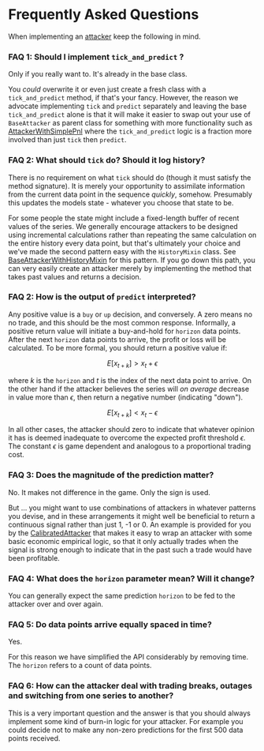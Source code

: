 
# Frequently Asked Questions

When implementing an [attacker](https://github.com/microprediction/endersgame/tree/main/endersgame/attackers) keep the following in mind. 

### FAQ 1: Should I implement `tick_and_predict` ? 
Only if you really want to. It's already in the base class. 

You *could* overwrite it or even just create a fresh class with a `tick_and_predict` method, if that's your fancy. However, the reason we
advocate implementing `tick` and `predict` separately and leaving the base `tick_and_predict` alone is that
it will make it easier to swap out your use of `BaseAttacker` as parent class for something with more functionality such as [AttackerWithSimplePnl](https://github.com/microprediction/endersgame/blob/main/endersgame/attackers/attackerwithsimplepnl.py) where
the `tick_and_predict` logic is a fraction more involved than just `tick` then `predict`. 

### FAQ 2: What should `tick` do? Should it log history?

There is no requirement on what `tick` should do (though it must satisfy the method signature). It is merely your opportunity to assimilate information from the current data
point in the sequence *quickly*, somehow. Presumably this updates the models state - whatever you choose that state to be. 

For some people the state might include a fixed-length buffer of recent values of the series. We generally encourage attackers to be designed using incremental calculations rather than repeating the same calculation on the entire
history every data point, but that's ultimately your choice and we've made the second pattern easy with the `HistoryMixin` class. See [BaseAttackerWithHistoryMixin](https://github.com/microprediction/endersgame/blob/main/endersgame/attackers/baseattackerwithhistorymixin.py) for this
pattern. If you go down this path, you can very easily create an attacker merely by implementing the method that takes past values and returns a decision.

### FAQ 2: How is the output of `predict` interpreted? 

Any positive value is a `buy` or `up` decision, and conversely. A zero means no no trade, and this should be the most common response. Informally, a positive return value will initiate a buy-and-hold for `horizon` data points. After the
next `horizon` data points to arrive, the profit or loss will be calculated. To be more formal, you should return a positive value if:

$$ E[x_{t+k}] >  x_t + \epsilon $$

where $k$ is the `horizon` and $t$ is the index of the next data point to arrive. On the other hand if the attacker believes the series will *on average* decrease in value more than $\epsilon$, then return a negative number (indicating "down").

$$ E[x_{t+k}] <  x_t - \epsilon $$

In all other cases, the attacker should zero to indicate that whatever opinion it has is deemed inadequate to overcome the expected profit threshold $\epsilon$. The constant $\epsilon$ is game dependent and analogous to a proportional trading cost.  

### FAQ 3: Does the magnitude of the prediction matter?

No. It makes not difference in the game. Only the sign is used. 

But ... you might want to use combinations of attackers in whatever patterns you devise, and in these arrangements it might well be beneficial to return a continuous signal rather than just 1, -1 or 0. An example is
provided for you by the [CalibratedAttacker](https://github.com/microprediction/endersgame/blob/main/endersgame/attackers/calibratedattacker.py) that makes it easy to wrap an
attacker with some basic economic empirical logic, so that it only actually trades when the signal is strong enough to indicate that in the past such a trade would have been profitable.  

### FAQ 4: What does the `horizon` parameter mean? Will it change? 

You can generally expect the same prediction `horizon` to be fed to the attacker over and over again.  

### FAQ 5: Do data points arrive equally spaced in time?

Yes. 

For this reason we have simplified the API considerably by removing time. The `horizon` refers to a count of data points. 

### FAQ 6: How can the attacker deal with trading breaks, outages and switching from one series to another?

This is a very important question and the answer is that you should always implement some kind of burn-in logic for your attacker. For example you could decide not to make any non-zero predictions
for the first 500 data points received. 






